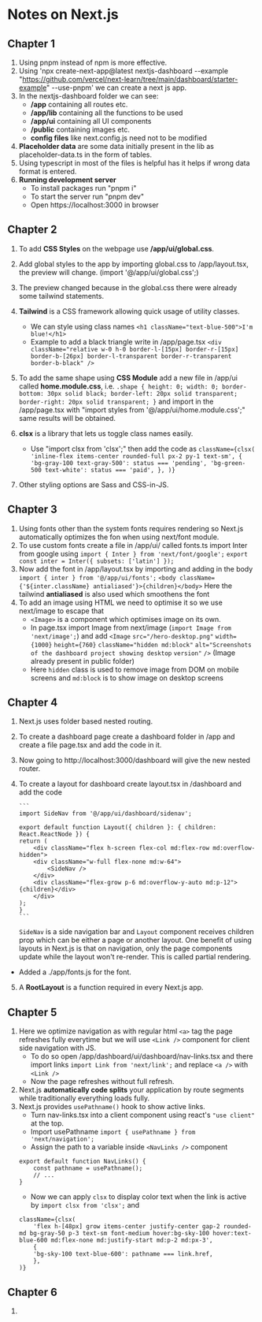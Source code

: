 # Notes on Next.js

## Chapter 1

1. Using pnpm instead of npm is more effective.
2. Using 'npx create-next-app@latest nextjs-dashboard --example "https://github.com/vercel/next-learn/tree/main/dashboard/starter-example" --use-pnpm' we can create a next js app.
3. In the nextjs-dashboard folder we can see:
   - **/app** containing all routes etc.
   - **/app/lib** containing all the functions to be used
   - **/app/ui** containing all UI components
   - **/public** containing images etc.
   - **config files** like next.config.js need not to be modified
4. **Placeholder data** are some data initially present in the lib as placeholder-data.ts in the form of tables.
5. Using typescript in most of the files is helpful has it helps if wrong data format is entered.
6. **Running development server**
   - To install packages run "pnpm i"
   - To start the server run "pnpm dev"
   - Open https://localhost:3000 in browser

## Chapter 2

1. To add **CSS Styles** on the webpage use **/app/ui/global.css**.
2. Add global styles to the app by importing global.css to /app/layout.tsx, the preview will change. (import '@/app/ui/global.css';)
3. The preview changed because in the global.css there were already some tailwind statements.
4. **Tailwind** is a CSS framework allowing quick usage of utility classes.
   - We can style using class names `<h1 className="text-blue-500">I'm blue!</h1>`
   - Example to add a black triangle write in /app/page.tsx
     `<div className="relative w-0 h-0 border-l-[15px] border-r-[15px] border-b-[26px] border-l-transparent border-r-transparent border-b-black" />`
5. To add the same shape using **CSS Module** add a new file in /app/ui called **home.module.css**, i.e.
   `.shape {
height: 0;
width: 0;
border-bottom: 30px solid black;
border-left: 20px solid transparent;
border-right: 20px solid transparent;
}`
   and import in the /app/page.tsx with "import styles from '@/app/ui/home.module.css';" same results will be obtained.
6. **clsx** is a library that lets us toggle class names easily.

   - Use "import clsx from 'clsx';" then add the code as
     `className={clsx(
'inline-flex items-center rounded-full px-2 py-1 text-sm',
{
'bg-gray-100 text-gray-500': status === 'pending',
'bg-green-500 text-white': status === 'paid',
},
)}`

7. Other styling options are Sass and CSS-in-JS.

## Chapter 3

1. Using fonts other than the system fonts requires rendering so Next.js automatically optimizes the fon when using next/font module.
2. To use custom fonts create a file in /app/ui/ called fonts.ts import Inter from google using
   `import { Inter } from 'next/font/google';`
   `export const inter = Inter({ subsets: ['latin'] });`
3. Now add the font in /app/layout.tsx by importing and adding in the body
   `import { inter } from '@/app/ui/fonts';`
   `<body className={'${inter.className} antialiased'}>{children}</body>`
   Here the tailwind **antialiased** is also used which smoothens the font
4. To add an image using HTML we need to optimise it so we use next/image to escape that
   - `<Image>` is a component which optimises image on its own.
   - In page.tsx import Image from next/image (`import Image from 'next/image';`) and add `<Image`
     `src="/hero-desktop.png"`
     `width={1000}`
     `height={760}`
     `className="hidden md:block"`
     `alt="Screenshots of the dashboard project showing desktop` `version"`
     `/>` (Image already present in public folder)
   - Here `hidden` class is used to remove image from DOM on mobile screens and `md:block` is to show image on desktop screens

## Chapter 4

1.  Next.js uses folder based nested routing.
2.  To create a dashboard page create a dashboard folder in /app and create a file page.tsx and add the code in it.
3.  Now going to http://localhost:3000/dashboard will give the new nested router.
4.  To create a layout for dashboard create layout.tsx in /dashboard and add the code

        ```
        import SideNav from '@/app/ui/dashboard/sidenav';

        export default function Layout({ children }: { children: React.ReactNode }) {
        return (
            <div className="flex h-screen flex-col md:flex-row md:overflow-hidden">
            <div className="w-full flex-none md:w-64">
                <SideNav />
            </div>
            <div className="flex-grow p-6 md:overflow-y-auto md:p-12">{children}</div>
            </div>
        );
        }
        ```

    `SideNav` is a side navigation bar and `Layout` component receives children prop which can be either a page or another layout.
    One benefit of using layouts in Next.js is that on navigation, only the page components update while the layout won't re-render. This is called partial rendering.

- Added a ./app/fonts.js for the font.

5. A **RootLayout** is a function required in every Next.js app.

## Chapter 5

1. Here we optimize navigation as with regular html `<a>` tag the page refreshes fully everytime but we will use `<Link />` component for client side navigation with JS.
   - To do so open /app/dashboard/ui/dashboard/nav-links.tsx and there import links `import Link from 'next/link';` and replace `<a />` with `<Link />`
   - Now the page refreshes without full refresh.
2. Next.js **automatically code splits** your application by route segments while traditionally everything loads fully.
3. Next.js provides `usePathname()` hook to show active links.
   - Turn nav-links.tsx into a client component using react's `"use client"` at the top.
   - Import usePathname `import { usePathname } from 'next/navigation';`
   - Assign the path to a variable inside `<NavLinks />` component
   ```
   export default function NavLinks() {
       const pathname = usePathname();
       // ...
   }
   ```
   - Now we can apply `clsx` to display color text when the link is active by `import clsx from 'clsx';` and
   ```
   className={clsx(
       'flex h-[48px] grow items-center justify-center gap-2 rounded-md bg-gray-50 p-3 text-sm font-medium hover:bg-sky-100 hover:text-blue-600 md:flex-none md:justify-start md:p-2 md:px-3',
       {
       'bg-sky-100 text-blue-600': pathname === link.href,
       },
   )}
   ```

## Chapter 6

1.
